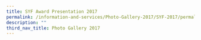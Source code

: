 ```yaml
---
title: SYF Award Presentation 2017
permalink: /information-and-services/Photo-Gallery-2017/SYF-2017/permalink
description: ""
third_nav_title: Photo Gallery 2017
---
```


